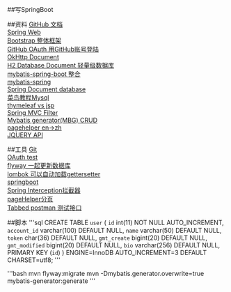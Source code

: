 ##写SpringBoot


##资料
[GitHub 文档](https://github.com/Cassiezys/Spbbt)  
[Spring Web](https://spring.io/guides/gs/serving-web-content/)  
[Bootstrap 整体框架](https://v3.bootcss.com/components)  
[GitHub OAuth 用GitHub账号登陆](https://developer.github.com/apps/building-oauth-apps/creating-an-oauth-app/)  
[OkHttp Document ](https://square.github.io/okhttp/)  
[H2 Database Document 轻量级数据库](http://www.h2database.com/)  
[mybatis-spring-boot 整合](http://mybatis.org/spring-boot-starter/mybatis-spring-boot-autoconfigure/)      
[mybatis-spring](http://mybatis.org/spring/)    
[Spring Document database](https://docs.spring.io/spring-boot/docs/current/reference/html/spring-boot-features.html#boot-features-embedded-database-support)    
[菜鸟教程Mysql](https://www.runoob.com/mysql/mysql-tutorial.html)  
[thymeleaf vs jsp](https://www.thymeleaf.org/doc/tutorials/3.0/usingthymeleaf.html)   
[Spring MVC Filter](https://docs.spring.io/spring/docs/current/spring-framework-reference/web.html#mvc-cors-processing)     
[Mybatis generator(MBG) CRUD](http://mybatis.org/generator/)  
[pagehelper en->zh](https://github.com/pagehelper/Mybatis-PageHelper/blob/master/wikis/zh/HowToUse.md)  
[JQUERY API](https://api.jquery.com/)


##工具
[Git](https://github.com/)  
[OAuth test](https://developer.github.com/apps/building-oauth-apps/authorizing-oauth-apps/)  
[flyway 一起更新数据库](https://flywaydb.org/getstarted/firststeps/maven)  
[lombok 可以自动加载gettersetter](https://projectlombok.org/setup/maven)  
[springboot](https://docs.spring.io/spring-boot/docs/current/reference/html/using-spring-boot.html#using-boot-devtools)    
[Spring Interception拦截器](https://docs.spring.io/spring/docs/current/spring-framework-reference/web.html#mvc-handlermapping-interceptor)  
[pageHelper分页](https://github.com/pagehelper/Mybatis-PageHelper)   
[Tabbed postman 测试接口](chrome-extension://coohjcphdfgbiolnekdpbcijmhambjff/index.html)


##脚本
'''sql
CREATE TABLE `user` (
  `id` int(11) NOT NULL AUTO_INCREMENT,
  `account_id` varchar(100) DEFAULT NULL,
  `name` varchar(50) DEFAULT NULL,
  `token` char(36) DEFAULT NULL,
  `gmt_create` bigint(20) DEFAULT NULL,
  `gmt_modified` bigint(20) DEFAULT NULL,
  `bio` varchar(256) DEFAULT NULL,
  PRIMARY KEY (`id`)
) ENGINE=InnoDB AUTO_INCREMENT=3 DEFAULT CHARSET=utf8;
'''

'''bash
mvn flyway:migrate
mvn -Dmybatis.generator.overwrite=true mybatis-generator:generate
'''

